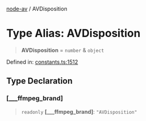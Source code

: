 [node-av](../globals.md) / AVDisposition

# Type Alias: AVDisposition

> **AVDisposition** = `number` & `object`

Defined in: [constants.ts:1512](https://github.com/seydx/av/blob/f8631fc881b394300b1479f511d55cf1c370a87f/src/constants/constants.ts#L1512)

## Type Declaration

### \[\_\_\_ffmpeg\_brand\]

> `readonly` **\[\_\_\_ffmpeg\_brand\]**: `"AVDisposition"`
